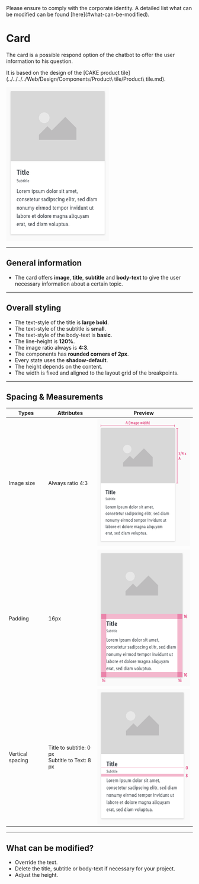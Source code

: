 <AlertInfo alertHeadline="Modifiable">
Please ensure to comply with the corporate identity. A detailed list what can be modified can be found [here](#what-can-be-modified).
</AlertInfo>

# Card

The card is a possible respond option of the chatbot to offer the user information to his question.

It is based on the design of the [CAKE product tile](../../../../Web/Design/Components/Product\ tile/Product\ tile.md).

![example card](assets/examples/card@1x.png)

---

## General information

- The card offers **image**, **title**, **subtitle** and **body-text** to give the user necessary information about a certain topic.

---

## Overall styling

- The text-style of the title is **large bold**.
- The text-style of the subtitle is **small**.
- The text-style of the body-text is **basic**.
- The line-height is **120%**.
- The image ratio always is **4:3**.
- The components has **rounded corners of 2px**.
- Every state uses the **shadow-default**.
- The height depends on the content.
- The width is fixed and aligned to the layout grid of the breakpoints.

---

## Spacing & Measurements

| Types | Attributes | Preview |
|---|---|---|
| Image size | Always ratio 4:3 | ![product-tile image](assets/measurements/image-width@1x.png) |
| Padding | 16px | ![overall padding](assets/measurements/padding-overall@1x.png) |
| Vertical spacing | Title to subtitle: 0 px <br> Subtitle to Text: 8 px | ![padding text](assets/measurements/padding-text@1x.png) |

---

## What can be modified?

- Override the text.
- Delete the title, subtitle or body-text if necessary for your project.
- Adjust the height.
